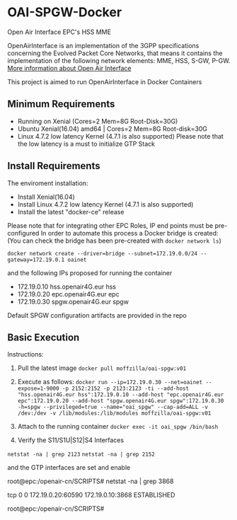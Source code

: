 # OAI-SPGW-Docker
Open Air Interface EPC's HSS MME

OpenAirInterface is an implementation of the 3GPP specifications concerning the Evolved Packet Core Networks, that means it contains the implementation of the following network elements: MME, HSS, S-GW, P-GW. 
[More information about Open Air Interface](https://gitlab.eurecom.fr/oai/openair-cn)

This project is aimed to run OpenAirInterface  in Docker Containers

## Minimum Requirements

- Running on Xenial (Cores=2 Mem=8G Root-Disk=30G)
- Ubuntu Xenial(16.04) amd64 | Cores=2 Mem=8G Root-disk=30G
- Linux 4.7.2 low latency Kernel (4.7.1 is also supported)
   Please note that the low latency is a must to initialize GTP Stack

## Install Requirements

The enviroment installation:

- Install Xenial(16.04) 
- Install Linux 4.7.2 low latency Kernel (4.7.1 is also supported)
- Install the latest "docker-ce" release 

Please note that for integrating other EPC Roles, IP end points must be pre-configured
In order to automate this process a Docker bridge is created:
(You can check the bridge has been pre-created with `docker network ls`)

`docker network create --driver=bridge --subnet=172.19.0.0/24 --gateway=172.19.0.1 oainet`

and the following IPs proposed for running the container

- 172.19.0.10 hss.openair4G.eur hss
- 172.19.0.20 epc.openair4G.eur epc
- 172.19.0.30 spgw.openair4G.eur spgw

Default SPGW configuration artifacts are provided in the repo

## Basic Execution

Instructions:
1) Pull the latest image
`docker pull moffzilla/oai-spgw:v01`

2) Execute as follows:
`docker run --ip=172.19.0.30 --net=oainet --expose=1-9000 -p 2152:2152 -p 2123:2123 -ti --add-host "hss.openair4G.eur hss":172.19.0.10 --add-host "epc.openair4G.eur epc":172.19.0.20 --add-host "spgw.openair4G.eur spgw":172.19.0.30  -h=spgw --privileged=true --name="oai_spgw" --cap-add=ALL -v /dev:/dev -v /lib/modules:/lib/modules moffzilla/oai-spgw:v01`

3) Attach to the running container
`docker exec -it oai_spgw /bin/bash`

4) Verify the S11/S1U|S12|S4 Interfaces 

`netstat -na | grep 2123`
`netstat -na | grep 2152`

and the GTP interfaces are set and enable


root@epc:/openair-cn/SCRIPTS# netstat -na | grep 3868

tcp        0      0 172.19.0.20:60590       172.19.0.10:3868        ESTABLISHED

root@epc:/openair-cn/SCRIPTS# 




